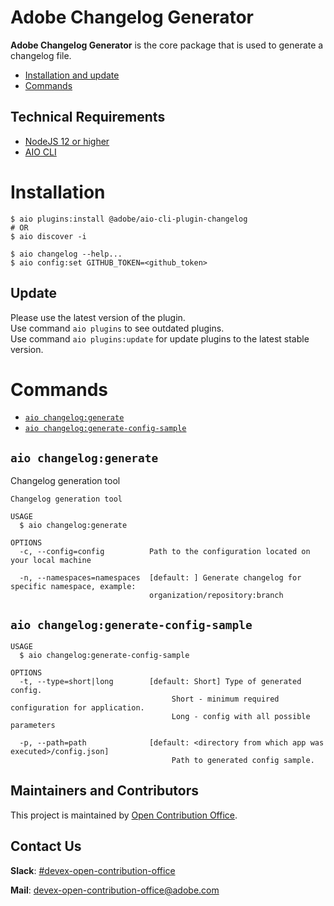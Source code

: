 Adobe Changelog Generator
=====================

**Adobe Changelog Generator**  is the core package that is used to generate a changelog file.
<!-- toc -->
* [Installation and update](#installation)
* [Commands](#commands)
<!-- tocstop -->

## Technical Requirements
* [NodeJS 12 or higher](https://nodejs.org/en/download/)
* [AIO CLI](https://github.com/adobe/aio-cli)

# Installation
```
$ aio plugins:install @adobe/aio-cli-plugin-changelog
# OR
$ aio discover -i

$ aio changelog --help...
$ aio config:set GITHUB_TOKEN=<github_token>
```

## Update
Please use the latest version of the plugin.   
Use command `aio plugins` to see outdated plugins.  
Use command `aio plugins:update` for update plugins to the latest stable version.  


# Commands
<!-- commands -->
* [`aio changelog:generate`](#aio-changeloggenerate)
* [`aio changelog:generate-config-sample`](#aio-changeloggenerate-config-sample)

## `aio changelog:generate`

Changelog generation tool

```
Changelog generation tool

USAGE
  $ aio changelog:generate

OPTIONS
  -c, --config=config          Path to the configuration located on your local machine

  -n, --namespaces=namespaces  [default: ] Generate changelog for specific namespace, example:
                               organization/repository:branch

```

## `aio changelog:generate-config-sample`

```
USAGE
  $ aio changelog:generate-config-sample

OPTIONS
  -t, --type=short|long        [default: Short] Type of generated config. 
                                    Short - minimum required configuration for application.
                                    Long - config with all possible parameters  

  -p, --path=path              [default: <directory from which app was executed>/config.json] 
                                    Path to generated config sample.

```
<!-- commandsstop -->


## Maintainers and Contributors

This project is maintained by [Open Contribution Office](https://wiki.corp.adobe.com/display/DMSArchitecture/Open+Contribution+Office).

## Contact Us

**Slack**: [#devex-open-contribution-office](https://magento.slack.com/archives/C018Z6CB57U)

**Mail**: [devex-open-contribution-office@adobe.com](mailto:devex-open-contribution-office@adobe.com)
